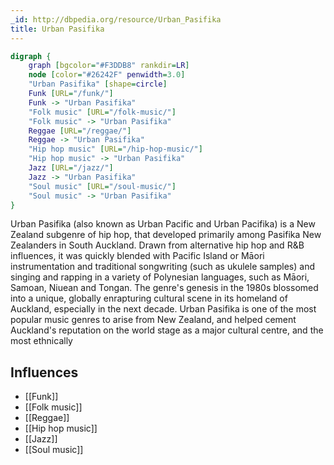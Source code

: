 ```yaml
---
_id: http://dbpedia.org/resource/Urban_Pasifika
title: Urban Pasifika
---
```


```dot
digraph {
	graph [bgcolor="#F3DDB8" rankdir=LR]
	node [color="#26242F" penwidth=3.0]
	"Urban Pasifika" [shape=circle]
	Funk [URL="/funk/"]
	Funk -> "Urban Pasifika"
	"Folk music" [URL="/folk-music/"]
	"Folk music" -> "Urban Pasifika"
	Reggae [URL="/reggae/"]
	Reggae -> "Urban Pasifika"
	"Hip hop music" [URL="/hip-hop-music/"]
	"Hip hop music" -> "Urban Pasifika"
	Jazz [URL="/jazz/"]
	Jazz -> "Urban Pasifika"
	"Soul music" [URL="/soul-music/"]
	"Soul music" -> "Urban Pasifika"
}
```

Urban Pasifika (also known as Urban Pacific and Urban Pacifika) is a New Zealand subgenre of hip hop, that developed primarily among Pasifika New Zealanders in South Auckland. Drawn from alternative hip hop and R&B influences, it was quickly blended with Pacific Island or Māori instrumentation and traditional songwriting (such as ukulele samples) and singing and rapping in a variety of Polynesian languages, such as Māori, Samoan, Niuean and Tongan. The genre's genesis in the 1980s blossomed into a unique, globally enrapturing cultural scene in its homeland of Auckland, especially in the next decade. Urban Pasifika is one of the most popular music genres to arise from New Zealand, and helped cement Auckland's reputation on the world stage as a major cultural centre, and the most ethnically

## Influences
- [[Funk]]
- [[Folk music]]
- [[Reggae]]
- [[Hip hop music]]
- [[Jazz]]
- [[Soul music]]
